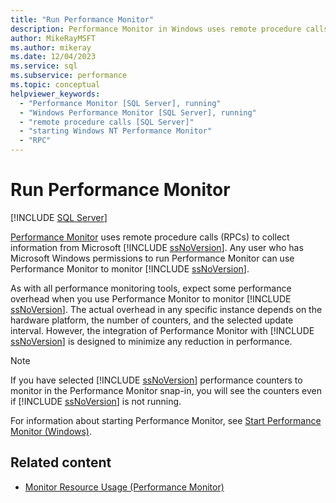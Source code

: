 ```yaml
---
title: "Run Performance Monitor"
description: Performance Monitor in Windows uses remote procedure calls to collect information from SQL Server.
author: MikeRayMSFT
ms.author: mikeray
ms.date: 12/04/2023
ms.service: sql
ms.subservice: performance
ms.topic: conceptual
helpviewer_keywords:
  - "Performance Monitor [SQL Server], running"
  - "Windows Performance Monitor [SQL Server], running"
  - "remote procedure calls [SQL Server]"
  - "starting Windows NT Performance Monitor"
  - "RPC"
---
```

# Run Performance Monitor
 [!INCLUDE [SQL Server](../../includes/applies-to-version/sql-windows-only.md)]

  [Performance Monitor](monitor-resource-usage-system-monitor.md) uses remote procedure calls (RPCs) to collect information from Microsoft [!INCLUDE [ssNoVersion](../../includes/ssnoversion-md.md)]. Any user who has Microsoft Windows permissions to run Performance Monitor can use Performance Monitor to monitor [!INCLUDE [ssNoVersion](../../includes/ssnoversion-md.md)].  
  
 As with all performance monitoring tools, expect some performance overhead when you use Performance Monitor to monitor [!INCLUDE [ssNoVersion](../../includes/ssnoversion-md.md)]. The actual overhead in any specific instance depends on the hardware platform, the number of counters, and the selected update interval. However, the integration of Performance Monitor with [!INCLUDE [ssNoVersion](../../includes/ssnoversion-md.md)] is designed to minimize any reduction in performance.  
  
> [!NOTE]  
> If you have selected [!INCLUDE [ssNoVersion](../../includes/ssnoversion-md.md)] performance counters to monitor in the Performance Monitor snap-in, you will see the counters even if [!INCLUDE [ssNoVersion](../../includes/ssnoversion-md.md)] is not running.  
  
 For information about starting Performance Monitor, see [Start Performance Monitor (Windows)](../../relational-databases/performance/start-system-monitor-windows.md).  
  
## Related content

- [Monitor Resource Usage (Performance Monitor)](monitor-resource-usage-system-monitor.md)
